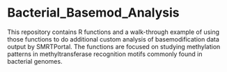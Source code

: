 Bacterial_Basemod_Analysis
==========================

This repository contains R functions and a walk-through example of using those functions to do additional custom analysis of basemodification data output by SMRTPortal.  The functions are focused on studying methylation patterns in methyltransferase recognition motifs commonly found in bacterial genomes.